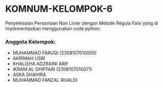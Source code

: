 # KOMNUM-KELOMPOK-6
Penyelesaian Persamaan Non Linier dengan Metode Regula Falsi yang di implementasikan menggunakan code python.

### Anggota Kelompok:
- MUHAMMAD FARUQI (2308107010005)
- AKRIMAH USRI
- KHALISHA ADZRAINI ARIF
- IKRAM AL GHIFFARI (2308107010071)
- ASKA SHAHIRA
- MUHAMMAD FANZAL RIVALDI
